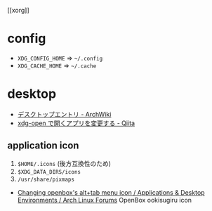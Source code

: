 [[xorg]]

# config
- `XDG_CONFIG_HOME` => `~/.config`
- `XDG_CACHE_HOME` => `~/.cache`

# desktop
- [デスクトップエントリ - ArchWiki](https://wiki.archlinux.jp/index.php/%E3%83%87%E3%82%B9%E3%82%AF%E3%83%88%E3%83%83%E3%83%97%E3%82%A8%E3%83%B3%E3%83%88%E3%83%AA)
- [xdg-open で開くアプリを変更する - Qiita](https://qiita.com/apu4se/items/ff7efd8d351e09bb9b54)

## application icon
1.  `$HOME/.icons` (後方互換性のため)
2.  `$XDG_DATA_DIRS/icons`
3.  `/usr/share/pixmaps`

- [Changing openbox's alt+tab menu icon / Applications & Desktop Environments / Arch Linux Forums](https://bbs.archlinux.org/viewtopic.php?pid=2014805#p2014805)
OpenBox ookisugiru icon

